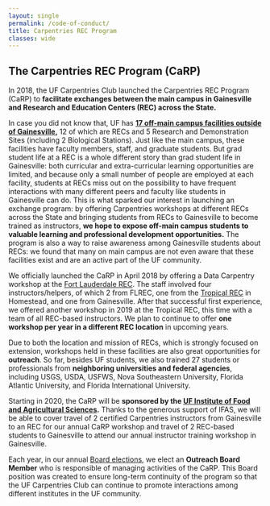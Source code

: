 ```yaml
---
layout: single
permalink: /code-of-conduct/
title: Carpentries REC Program
classes: wide
---
```


## The Carpentries REC Program (CaRP)

In 2018, the UF Carpentries Club launched the Carpentries REC Program (CaRP) to **facilitate exchanges between the main campus in Gainesville and Research and Education Centers (REC) across the State.**

In case you did not know that, UF has **[17 off-main campus facilities outside of Gainesville](https://research.ifas.ufl.edu/main-menu-tab/about-us/research-facilities/),** 12 of which are RECs and 5 Research and Demonstration Sites (including 2 Biological Stations). Just like the main campus, these facilities have faculty members, staff, and graduate students. But grad student life at a REC is a whole different story than grad student life in Gainesville: both curricular and extra-curricular learning opportunities are limited, and because only a small number of people are employed at each facility, students at RECs miss out on the possibility to have frequent interactions with many different peers and faculty like students in Gainesville can do. This is what sparked our interest in launching an exchange program: by offering Carpentries workshops at different RECs across the State and bringing students from RECs to Gainesville to become trained as instructors, **we hope to expose off-main campus students to valuable learning and professional development opportunities.** The program is also a way to raise awareness among Gainesville students about RECs: we found that many on main campus are not even aware that these facilities exist and are an active part of the UF community.

We officially launched the CaRP in April 2018 by offering a Data Carpentry workshop at the [Fort Lauderdale REC](https://flrec.ifas.ufl.edu/). The staff involved four instructors/helpers, of which 2 from FLREC, one from the [Tropical REC](https://trec.ifas.ufl.edu/) in Homestead, and one from Gainesville. After that successful first experience, we offered another workshop in 2019 at the Tropical REC, this time with a team of all REC-based instructors. We plan to continue to offer **one workshop per year in a different REC location** in upcoming years.

Due to both the location and mission of RECs, which is strongly focused on extension, workshops held in these facilities are also great opportunities for **outreach**. So far, besides UF students, we also trained 27 students or professionals from **neighboring universities and federal agencies**, including USGS, USDA, USFWS, Nova Southeastern University, Florida Atlantic University, and Florida International University.

Starting in 2020, the CaRP will be **sponsored by the [UF Institute of Food and Agricultural Sciences](https://ifas.ufl.edu/).** Thanks to the generous support of IFAS, we will be able to cover travel of 2 certified Carpentries instructors from Gainesville to an REC for our annual CaRP workshop and travel of 2 REC-based students to Gainesville to attend our annual instructor training workshop in Gainesville.

Each year, in our annual [Board elections](https://www.uf-carpentries.org/elections/), we elect an **Outreach Board Member** who is responsible of managing activities of the CaRP. This Board position was created to ensure long-term continuity of the program so that the UF Carpentries Club can continue to promote interactions among different institutes in the UF community.